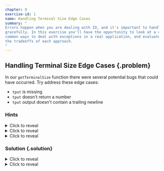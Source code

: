 ```yaml
---
chapter: 8
exercise-id: 1
name: Handling Terminal Size Edge Cases
summary: "
Errors happen when you are dealing with IO, and it's important to handle them
gracefully. In this exercise you'll have the opportunity to look at a couple of
common ways to deal with exceptions in a real application, and evaluate
the tradeoffs of each approach.
"
---
```


## Handling Terminal Size Edge Cases {.problem}

In our `getTerminalSize` function there were several potential bugs that could
have occurred.  Try address these edge cases:

 - `tput` is missing
 - `tput` doesn't return a number
 - `tput` output doesn't contain a trailing newline

### Hints
<div class="hints">

<details>
<summary>Click to reveal</summary>
<div class="details-body-outer">
<div class="details-body">

</div>
</div>
</details>

<details>
<summary>Click to reveal</summary>
<div class="details-body-outer">
<div class="details-body">

</div>
</div>
</details>

<details>
<summary>Click to reveal</summary>
<div class="details-body-outer">
<div class="details-body">

</div>
</div>
</details>

</div>

### Solution {.solution}

<div class="solution">

<details>
<summary>Click to reveal</summary>
<div class="details-body-outer">
<div class="details-body">

This exercise asks us to consider three different potential errors. For the
moment we'll focus on the first problem: what should we do if `tput` is
missing. The next solution on this page will cover the remaining errors.

For now, let's narrow our focus down to just the parts of our our program that
are relevant. Specifically, the `getTerminalSize` and the `ScreenDimensions`
record. This will let us focus on the solution at hand without too much
extraneous code. As you work through the exercises for this chapter, try to
integration the solutions into your program. For now, let's look at the version
of `getTerminalSize` and `ScreenDimensions` that you should have after finishing
the chapter:

```haskell
data ScreenDimensions = ScreenDimensions
  { screenRows :: Int
  , screenColumns :: Int
  } deriving (Eq, Show)

getTerminalSize :: IO ScreenDimensions
getTerminalSize =
  case SystemInfo.os of
    "darwin" -> tputScreenDimensions
    "linux" -> tputScreenDimensions
    _other -> pure $ ScreenDimensions 25 80
  where
    tputScreenDimensions :: IO ScreenDimensions
    tputScreenDimensions =
      readProcess "tput" ["lines"] ""
      >>= \lines ->
        readProcess "tput" ["cols"] ""
        >>= \cols ->
              let lines' = read $ init lines
                  cols'  = read $ init cols
              in return $ ScreenDimensions lines' cols'
```

If `tput` is missing, it should throw an `IO` exception, so lets focus on
that. There are a couple of different ways we can go about dealing with an
exception caused by a missing executable:

  1. Catch the exception and return a default `ScreenDimensions` value.
  2. Don't catch the exception, and let the caller deal with it.
  3. Use `Either`. Return a `Right` value on success, or `Left` for an exception.

The first of these options is pretty straightforward. Let's write a version of
`getTerminalSize` that will return a default if any exception is raised. To do
that, we'll first need to import `IOException` and `catch` from `Control.Exception`:

```haskell
import Control.Exception (IOException, catch)
```

Next, let's add a new version of `getTerminalSize` that returns a default value
when we encounter an error. We'll call our new function `getTerminalSizeWithDefault`:

```haskell
getTerminalSizeWithDefault :: IO ScreenDimensions
getTerminalSizeWithDefault =
  catch @IOException tputScreenDimensions $ \_e -> pure (ScreenDimensions 25 80)
  where
    tputScreenDimensions :: IO ScreenDimensions
    tputScreenDimensions =
      readProcess "tput" ["lines"] ""
      >>= \lines ->
        readProcess "tput" ["cols"] ""
        >>= \cols ->
              let lines' = read $ init lines
                  cols'  = read $ init cols
              in return $ ScreenDimensions lines' cols'
```

You'll notice in this that our code has gotten a bit shorter, but still looks
largely similar to the earlier version. We've kept the original definition of
`tputScreenDimensions`, but now we're calling it through `catch` and returning
a default `ScreenDimensions` if there are any exceptions. Since we'll be
handling errors with `catch` we no longer need to check the operating system as
a way of guessing whether or not `tput` is likely to be installed.

The next approach we identified was to avoid catching any exceptions in
`getTerminalSize` and, instead, to catch an exception at the call site and deal
with it there. Right now we're calling `getTerminalSize` from `runHCat`:

```haskell
runHCat :: IO ()
runHCat = do
  targetFilePath <- do
    args <- handleArgs
    eitherToErr args
  contents <- do
    handle <- openFile targetFilePath ReadMode
    TextIO.hGetContents handle
  termSize <- getTerminalSize
  hSetBuffering stdout NoBuffering
  finfo <- fileInfo targetFilePath
  let pages = paginate termSize finfo contents
  showPages pages
```

Let's take a look at how we could handle an error in this function
instead. We'll still default to a 25x80 terminal if we can't get a default
terminal size, but this time we'll show the user a message telling them what
failed and letting them know that we're falling back to a default terminal size.

We'll do this by adding a new `where` binding named `terminalSizeWithErr`:

```haskell
terminalSizeWithErr = catch @IOError getTerminalSize $ \err ->
  Clock.getCurrentTime >>= \now ->
    let defaultTermSize = ScreenDimensions 25 80
        finfo = FileInfo "" 0 now False False False
        errText = Text.pack $
          "An error occurred while trying to get the screen dimensions:\n"
          <> show err
          <> "\nDefaulting to a terminal size of 80x25"
        msg = paginate defaultTermSize finfo errText
    in showPages msg >> pure defaultTermSize
```

As you can see, our new error handling function is quite a bit bigger than the
error handling we added when we defined `getTerminaSizeWithDefault`, but we're
also getting a much more featureful error handling implementation. We can
temporarily change the call to `tput` to something that doesn't exist so that we
can see our error handling working. You should see a message like this:

```
An error occurred while trying to get the screen dimensions:
tput-bad: readCreateProcess: posix_spawnp: does not exist (No such file or
directory)
Defaulting to a terminal size of 80x25
```

Notice that in this example output the text is wrapped to 80 characters. You can
also see in this screenshot that the text is wrapped to 80 characters even
though the terminal is larger:

![A screenshot of hcat error output wrapped to 80 columns](/images/solutions/chapter8/tput-error.webp)

Finally, let's look at how we might use `Either` for error handling. We can
start by making a minor change to `terminalSizeWithErr` to return a `Left` value
instead of a default `ScreenDimensions` when we catch an exception:

```haskell
getTerminalSizeEither =
  catch @IOException (Right <$> tputScreenDimensions) $ \e -> pure $ Left (show e)
  where
    tputScreenDimensions :: IO ScreenDimensions
    tputScreenDimensions =
      readProcess "tput" ["lines"] ""
      >>= \lines ->
        readProcess "tput" ["cols"] ""
        >>= \cols ->
              let lines' = read $ init lines
                  cols'  = read $ init cols
              in return $ ScreenDimensions lines' cols'
```

Since we're returning an explicit error, this function isn't a drop-in
replacement for `getTerminalSize` or `terminalSizeWithErr`. We'll need to handle
the error and then either exit or return a default value. We'll need to add a
few functions to do this, so let's go ahead and take a look at all of them
together:


```haskell
  where
    defaultScreenDimensions = ScreenDimensions 25 80
    showError finfo termSize err =
      showPages $ paginate termSize finfo err
    termSizeWithDefault finfo defaultTermSize = do
      termSize <- getTerminalSizeEither
      case termSize of
        Left err -> do
          showError finfo defaultTermSize (Text.pack err)
          pure defaultTermSize
        Right termSize' -> pure termSize'
     getTerminalSizeEither =
      catch @IOException (Right <$> tputScreenDimensions) $ \e -> pure $ Left (show e)
    tputScreenDimensions =
      readProcess "tput" ["lines"] ""
      >>= \lines ->
        readProcess "tput" ["cols"] ""
        >>= \cols ->
              let lines' = read $ init lines
                  cols'  = read $ init cols
              in return $ ScreenDimensions lines' cols'
```

In this example we've left `getTerminalSizeEither` and `tputScreenDimensions`
unchanged, but we've added three new `where` bindings. Like our other examples,
we need to create a default terminal size to use if we've encountered an
error. In this example, it's called `defaultScreenDimensions`. We've also added
a new function, `showError` that will print an error message to the
screen. Unlike the last example, we're not creating a rich error message
here. You're welcome to add a more robust error in your example if you
prefer. The last function we've added is `termSizeWithDefault`. This function
tries to get a terminal size, checks to see if we've gotten an error, and if so
prints the error message before returning a default value.

We've now looked at three different approaches to handling a missing `tput`
executable. All of the approaches we've tried have been pretty similar in how
they've dealt with errors. Where they differ is in where the errors are handled
and how they are communicated back to our user. There will be times when each of
the different approaches we've taken will be useful, so let's lay out the pros
and cons explicitly.

First, we wrote a function that handled the missing `tput` error entirely
internally and returned a default value. Handling the error when it happens
simplifies things for our callers, since they neither need to know about this
failure case nor explicitly handle it. The biggest drawback to this style of
error handling is that it's inflexible. In `getTerminalSizeWithDefault` we're
not giving the caller any choice about what to do when an error occurs. If the
caller wants to print an error message, try a different method of getting the
terminal size, or even exit the application they are out of luck. When something
goes wrong, caller won't even know that an error ocurred. The tradeoffs here
mean that this style of error handling is best used for private functions that are
internal to a module and not exported. When the function isn't general purpose
and we know that it's handling errors the way we want them handled, then it's a
more worthwhile tradeoff to keep the interface to the function easy to use.

Next we wrote a version of our function that didn't do any error handling, and
we allowed the caller to deal with the IO exception themselves. This approach
gives our caller all of the power. They can catch the exception and handle it
however they want- or they can ignore it entirely. If the caller chooses to
ignore the error it will bubble upwards until it's either caught by something
further up the callstack, or our program exits. It's always possible for IO
actions to raise exceptions, so we might expect that the caller will be
expecting exceptions and handling them already. In reality though, assuming that
users will know to deal with IO exceptions works best when the exceptions are
truly exceptional. We're assuming `tput` will exist, and it's a pretty common
utility so our example might pass that test, but it's something that we should
think about. When we don't catch the exception, we're telling our users that
this failure case should be treated the same as other exceptional situations
that might happen we we're doing IO.

Finally, we wrote a version of our code that uses `Either` rather than
exceptions for handling a bad call to `tput`. Of all the options we've looked
at, this is the best default approach to handling errors. Just like in our last
example, we're still letting the caller decide how they want to handle
errors. Since we're explicit about the fact that we might return an error if
`tput` isn't avaialble, we don't need to worry about the caller not realizing
failure is a possibility, so our code is much more likely to be used safely.

</div>
</div>
</details>

<details>
<summary>Click to reveal</summary>
<div class="details-body-outer">
<div class="details-body">

The last part of this solution spent a lot of time looking at different
approaches to handling IO exceptions when a call to `tput` fails, but we still
have to other edge cases to consider:

 - `tput` doesn't return a number
 - `tput` output doesn't contain a trailing newline

In the last part of this exersise we focused a lot of our time on catching
IO exceptions- either inside of the function that gets the terminal size, or
outside of it. Unfortunately neither of these errors will generate an IO
exception. We can easily write a quick test to validate that:

```haskell
module EffectiveHaskell.Exercises.Chapter8.ReadError where
import Control.Exception

readWithCatch :: String -> IO Int
readWithCatch input =
  catch @IOException readInput $ \_e -> pure 0
  where
    readInput = pure . read $ input
```

If we call `readWithCatch` and give it something other than a number, we'll
get a runtime error instead of `0`:

```haskell
λ readWithCatch "0"
0

λ readWithCatch "zero"
*** Exception: Prelude.read: no parse
```

It turns out that this situation isn't entirely hopeless. The `evaluate`
function from `Control.Exception` will let us create a new `IO` action from a
pure value, and in the process any runtime exceptions will get thrown and we can
`catch` them. Let's try it out:

```haskell
readWithCatch' :: String -> IO Int
readWithCatch' input =
  catch @ErrorCall readInput $ \_e -> pure 0
  where
    readInput = evaluate $ read input
```

You'll notice two changes in this code compared to our earlier version. First,
instead of `IOException` we're now catching `ErrorCall`. When `read` fails to
parse our string it calls `error` and `evaluate` throws that error as an
`ErrorCall` exception.



type that's generate when `SomeException` is
an *existential type* that can represent any other kind of exception. You'll
learn more about existential types in
[Chapter 11: Serializing Heterogenous Data](/chapters/chapter11.html). For now,
you don't need to care about the implementation details, just know that it can
match any kind of exception, including both `IOException`s and


</div>
</div>
</details>

</div>

